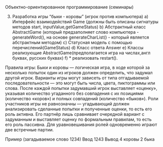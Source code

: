 Объектно-ориентированное программирование (семинары)

3) Разработка игры “быки - коровы” (игрок против компьютера)
a)	Интерфейс взаимодействий Game (должны быть описаны сигнатуры методов start, inputValue,getGameStatus)
b)	Абстрактный класс AbstractGame (который предзаполняет слово компьютера - generateWord(), на основе generateCharList() - который является абстрактным методом)
c)	Статусная модель с помощью перечислений(GameStatus)
d)	Класс ответа Answer
e)	Классы реализующие AbstractGame(предполагается игра на числах,англ буквах, русских буквах)
f)	* реализовать restart().

Правила игры:
Быки и коровы — логическая игра, в ходе которой за несколько попыток один из игроков должен определить, что задумал другой игрок. Варианты игры могут зависеть от типа отгадываемой последовательности — это могут быть числа, цвета, пиктограммы или слова. После каждой попытки задумавший игрок выставляет «оценку», указывая количество угаданного без совпадения с их позициями (количество «коров») и полных совпадений (количество «быков»). Роли участников игры не равнозначны — угадывающий должен анализировать сделанные попытки и полученные оценки, то есть его роль активна. Его партнёр лишь сравнивает очередной вариант с задуманным и выставляет оценку по формальным правилам, то есть его роль пассивна. Для уравновешивания ролей одновременно играют две встречные партии.

Пример (загадываемое слово 1234)
Ввод 1243 
Вывод 4 коровы 2 быка
